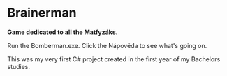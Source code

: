 # Brainerman
**Game dedicated to all the Matfyzáks**.

Run the Bomberman.exe. Click the Nápověda to see what's going on.

This was my very first C# project created in the first year of my Bachelors studies.
